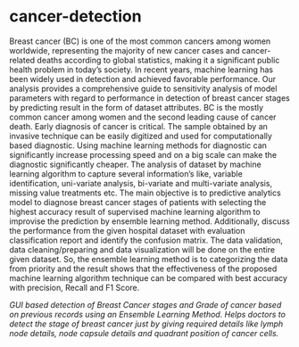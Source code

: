 # cancer-detection
Breast cancer (BC) is one of the most common cancers among
women worldwide, representing the majority of new cancer cases and cancer-related deaths according to global statistics, making it a significant public health problem in today’s society. In recent years, machine learning has been widely used in detection and achieved favorable performance. Our analysis provides a comprehensive guide to sensitivity analysis of model parameters with regard to performance in detection of breast cancer stages by predicting result in the form of dataset attributes. BC is the mostly common cancer among women and the second leading cause of cancer death. Early diagnosis of cancer is critical. The sample obtained by an invasive technique can be easily digitized and used for computationally based diagnostic. Using machine learning methods for diagnostic can significantly increase processing speed and on a big scale can make the diagnostic significantly cheaper. The analysis of dataset by machine learning algorithm to capture several information’s like, variable identification, uni-variate analysis, bi-variate and multi-variate analysis, missing value treatments etc. The main objective is to predictive analytics model to diagnose breast cancer stages of patients with selecting the highest accuracy result of supervised machine learning algorithm to improvise the prediction by ensemble learning method. Additionally, discuss the performance from the given hospital dataset with evaluation classification report and identify the confusion matrix. The data validation, data cleaning/preparing and data visualization will be done on the entire given dataset. So, the ensemble learning method is to categorizing the data from priority and the result shows that the effectiveness of the proposed machine learning algorithm technique can be compared with best accuracy with precision, Recall and F1 Score.



*GUI based detection of Breast Cancer stages and Grade of cancer based on previous records using an Ensemble Learning Method.
Helps doctors to detect the stage of breast cancer just by giving required details like lymph node details, node capsule details and quadrant position of cancer cells.* 
